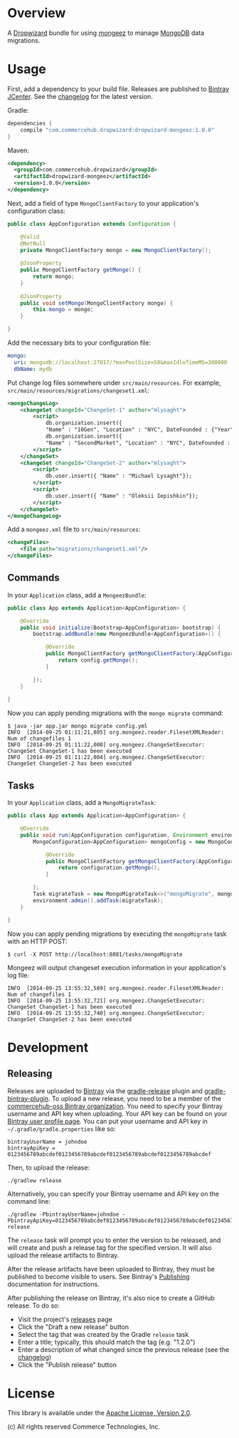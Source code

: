 # Overview

A [Dropwizard](http://dropwizard.io/) bundle for using [mongeez](https://github.com/secondmarket/mongeez) to manage
[MongoDB](http://www.mongodb.org/) data migrations.


# Usage

First, add a dependency to your build file.  Releases are published to
[Bintray JCenter](https://bintray.com/bintray/jcenter).  See the [changelog](CHANGES.md) for the latest version.

Gradle:

```groovy
dependencies {
    compile "com.commercehub.dropwizard:dropwizard-mongeez:1.0.0"
}
```

Maven:

```xml
<dependency>
  <groupId>com.commercehub.dropwizard</groupId>
  <artifactId>dropwizard-mongeez</artifactId>
  <version>1.0.0</version>
</dependency>
```

Next, add a field of type `MongoClientFactory` to your application's configuration class:

```java
public class AppConfiguration extends Configuration {

    @Valid
    @NotNull
    private MongoClientFactory mongo = new MongoClientFactory();
    
    @JsonProperty
    public MongoClientFactory getMongo() {
        return mongo;
    }
    
    @JsonProperty
    public void setMongo(MongoClientFactory mongo) {
        this.mongo = mongo;
    }

}
```

Add the necessary bits to your configuration file:

```yaml
mongo:
  uri: mongodb://localhost:27017/?maxPoolSize=50&maxIdleTimeMS=300000
  dbName: mydb
```

Put change log files somewhere under `src/main/resources`. For example, `src/main/resources/migrations/changeset1.xml`:

```xml
<mongoChangeLog>
    <changeSet changeId="ChangeSet-1" author="mlysaght">
        <script>
            db.organization.insert({
            "Name" : "10Gen", "Location" : "NYC", DateFounded : {"Year":2008, "Month":01, "day":01}});
            db.organization.insert({
            "Name" : "SecondMarket", "Location" : "NYC", DateFounded : {"Year":2004, "Month":5, "day":4}});
        </script>
    </changeSet>
    <changeSet changeId="ChangeSet-2" author="mlysaght">
        <script>
            db.user.insert({ "Name" : "Michael Lysaght"});
        </script>
        <script>
            db.user.insert({ "Name" : "Oleksii Iepishkin"});
        </script>
    </changeSet>
</mongoChangeLog>
```

Add a `mongeez.xml` file to `src/main/resources`:

```xml
<changeFiles>
    <file path="migrations/changeset1.xml"/>
</changeFiles>
```


## Commands

In your `Application` class, add a `MongeezBundle`:

```java
public class App extends Application<AppConfiguration> {

    @Override
    public void initialize(Bootstrap<AppConfiguration> bootstrap) {
        bootstrap.addBundle(new MongeezBundle<AppConfiguration>() {

            @Override
            public MongoClientFactory getMongoClientFactory(AppConfiguration config) {
                return config.getMongo();
            }

        });
    }
    
}
```

Now you can apply pending migrations with the `mongo migrate` command:

```
$ java -jar app.jar mongo migrate config.yml
INFO  [2014-09-25 01:11:21,805] org.mongeez.reader.FilesetXMLReader: Num of changefiles 1
INFO  [2014-09-25 01:11:22,000] org.mongeez.ChangeSetExecutor: ChangeSet ChangeSet-1 has been executed
INFO  [2014-09-25 01:11:22,004] org.mongeez.ChangeSetExecutor: ChangeSet ChangeSet-2 has been executed
```


## Tasks

In your `Application` class, add a `MongoMigrateTask`:

```java
public class App extends Application<AppConfiguration> {

    @Override
    public void run(AppConfiguration configuration, Environment environment) throws Exception {
        MongoConfiguration<AppConfiguration> mongoConfig = new MongoConfiguration<AppConfiguration>() {

            @Override
            public MongoClientFactory getMongoClientFactory(AppConfiguration configuration) {
                return configuration.getMongo();
            }

        };
        Task migrateTask = new MongoMigrateTask<>("mongoMigrate", mongoConfig, configuration);
        environment.admin().addTask(migrateTask);
    }

}
```

Now you can apply pending migrations by executing the `mongoMigrate` task with an HTTP POST:

```
$ curl -X POST http://localhost:8081/tasks/mongoMigrate
```

Mongeez will output changeset execution information in your application's log file:

```
INFO  [2014-09-25 13:55:32,589] org.mongeez.reader.FilesetXMLReader: Num of changefiles 1
INFO  [2014-09-25 13:55:32,721] org.mongeez.ChangeSetExecutor: ChangeSet ChangeSet-1 has been executed
INFO  [2014-09-25 13:55:32,740] org.mongeez.ChangeSetExecutor: ChangeSet ChangeSet-2 has been executed
```


# Development

## Releasing
Releases are uploaded to [Bintray](https://bintray.com/) via the
[gradle-release](https://github.com/townsfolk/gradle-release) plugin and
[gradle-bintray-plugin](https://github.com/bintray/gradle-bintray-plugin). To upload a new release, you need to be a
member of the [commercehub-oss Bintray organization](https://bintray.com/commercehub-oss). You need to specify your
Bintray username and API key when uploading. Your API key can be found on your
[Bintray user profile page](https://bintray.com/profile/edit). You can put your username and API key in
`~/.gradle/gradle.properties` like so:

    bintrayUserName = johndoe
    bintrayApiKey = 0123456789abcdef0123456789abcdef0123456789abcdef0123456789abcdef

Then, to upload the release:

    ./gradlew release

Alternatively, you can specify your Bintray username and API key on the command line:

    ./gradlew -PbintrayUserName=johndoe -PbintrayApiKey=0123456789abcdef0123456789abcdef0123456789abcdef0123456789abcdef release

The `release` task will prompt you to enter the version to be released, and will create and push a release tag for the
specified version. It will also upload the release artifacts to Bintray.

After the release artifacts have been uploaded to Bintray, they must be published to become visible to users. See
Bintray's [Publishing](https://bintray.com/docs/uploads/uploads_publishing.html) documentation for instructions.

After publishing the release on Bintray, it's also nice to create a GitHub release. To do so:
*   Visit the project's [releases](https://github.com/commercehub-oss/dropwizard-mongeez/releases) page
*   Click the "Draft a new release" button
*   Select the tag that was created by the Gradle `release` task
*   Enter a title; typically, this should match the tag (e.g. "1.2.0")
*   Enter a description of what changed since the previous release (see the [changelog](CHANGES.md))
*   Click the "Publish release" button

# License
This library is available under the [Apache License, Version 2.0](http://www.apache.org/licenses/LICENSE-2.0).

(c) All rights reserved Commerce Technologies, Inc.
